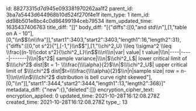 id: 88273315d7d945e093381970262aa1f2
parent_id: 3ba7a5443d644968b10d524f270f4e1f
item_type: 1
item_id: dd98b501e8bc4c0d86499194ceb79534
item_updated_time: 1635437406763
title_diff: "[]"
body_diff: "[{\"diffs\":[[0,\"and std\\\n\"],[1,\"table on A - 10\"],[0,\"\\\n$$\\\n\\\\fra\"]],\"start1\":3403,\"start2\":3403,\"length1\":16,\"length2\":31},{\"diffs\":[[0,\"ot s^2}{\"],[-1,\"}\\\n$$\"],[1,\"\\\\chi^2_U} \\\\leq \\\\sigma^2 \\\\leq \\\\frac{(n-1)\\\\cdot s^2}{\\\\chi^2_L}\\\n$$\\\n\\\n|var| value| t value|\\\n|----|-----|-------|\\\n|$s^2$| sample variance|\\\n|$\\\\chi^2_L$| lower critical limit of $\\\\chi^2$ dist|$t = 1- \\\\frac{\\\\alpha}{2}$\\\n|$\\\\chi^2_U$| upper critical limit of $\\\\chi^2$ dist|$t=\\\\frac{\\\\alpha}{2}$\\\n|n|sample size| row = n-1|\\\n\\\n\\\n$\\\\chi^2$ distribution is bell curve right skewed\"],[0,\"\\\n\"]],\"start1\":3444,\"start2\":3444,\"length1\":13,\"length2\":368}]"
metadata_diff: {"new":{},"deleted":[]}
encryption_cipher_text: 
encryption_applied: 0
updated_time: 2021-10-28T16:12:08.278Z
created_time: 2021-10-28T16:12:08.278Z
type_: 13